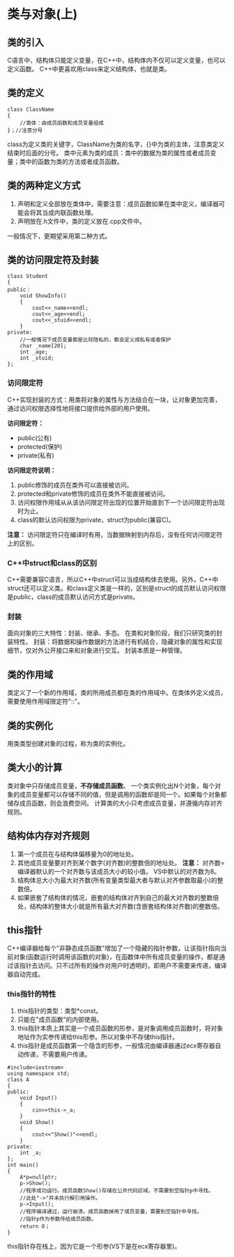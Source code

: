 # 类与对象(上)

## 类的引入

C语言中，结构体只能定义变量，在C++中，结构体内不仅可以定义变量，也可以定义函数。
C++中更喜欢用class来定义结构体，也就是类。

## 类的定义

```C++{.line-numbers}
class ClassName
{
    //类体：由成员函数和成员变量组成
}；//注意分号
```

class为定义类的关键字，ClassName为类的名字，{}中为类的主体，注意类定义结束时后面的分号。
类中元素为类的成员：类中的数据为类的属性或者成员变量；类中的函数为类的方法或者成员函数。

## 类的两种定义方式

1. 声明和定义全部放在类体中，需要注意：成员函数如果在类中定义，编译器可能会将其当成内联函数处理。
2. 声明放在.h文件中，类的定义放在.cpp文件中。

一般情况下，更期望采用第二种方式。

## 类的访问限定符及封装

```C++{.line-numbers}
class Student
{
public：
    void ShowInfo()
    {
        cout<<_name<<endl;
        cout<<_age<<endl;
        cout<<_stuid<<endl;
    }
private:
    //一般情况下成员变量都是比较隐私的，都会定义成私有或者保护
    char _name[20];
    int _age;
    int _stuid;
};
```

### 访问限定符

C++实现封装的方式：用类将对象的属性与方法结合在一块，让对象更加完善，通过访问权限选择性地将接口提供给外部的用户使用。

**访问限定符：**
* public(公有)
* protected(保护)
* private(私有)

**访问限定符说明：**
1. public修饰的成员在类外可以直接被访问。
2. protected和private修饰的成员在类外不能直接被访问。
3. 访问权限作用域从从该访问限定符出现的位置开始直到下一个访问限定符出现时为止。
4. class的默认访问权限为private，struct为public(兼容C)。

**注意：**
访问限定符只在编译时有用，当数据映射到内存后，没有任何访问限定符上的区别。

### C++中struct和class的区别

C++需要兼容C语言，所以C++中struct可以当成结构体去使用。另外，C++中struct还可以定义类。和class定义类是一样的，区别是struct的成员默认访问权限是public，class的成员默认访问方式是private。

### 封装

面向对象的三大特性：封装、继承、多态。
在类和对象阶段，我们只研究类的封装特性。
封装：将数据和操作数据的方法进行有机结合，隐藏对象的属性和实现细节，仅对外公开接口来和对象进行交互。
封装本质是一种管理。

## 类的作用域

类定义了一个新的作用域，类的所用成员都在类的作用域中。在类体外定义成员，需要使用作用域限定符"::"。

## 类的实例化

用类类型创建对象的过程，称为类的实例化。

## 类大小的计算

类对象中只存储成员变量，**不存储成员函数**。
一个类实例化出N个对象，每个对象的成员变量都可以存储不同的值，但是调用的函数却是同一个。如果每个对象都储存成员函数，则会浪费空间。
计算类的大小只考虑成员变量，并遵循内存对齐规则。

## 结构体内存对齐规则

1. 第一个成员在与结构体偏移量为0的地址处。
2. 其他成员变量要对齐到某个数字(对齐数)的整数倍的地址处。
   **注意：**
   对齐数=编译器默认的一个对齐数与该成员大小的较小值。
   VS中默认的对齐数为8。
3. 结构体总大小为最大对齐数(所有变量类型最大者与默认对齐参数取最小)的整数倍。
4. 如果嵌套了结构体的情况，嵌套的结构体对齐到自己的最大对齐数的整数倍处，结构体的整体大小就是所有最大对齐数(含嵌套结构体对齐数)的整数倍。

## this指针

C++编译器给每个"非静态成员函数"增加了一个隐藏的指针参数，让该指针指向当前对象(函数运行时调用该函数的对象)，在函数体中所有成员变量的操作，都是通过该指针去访问。只不过所有的操作对用户时透明的，即用户不需要来传递，编译器自动完成。

### this指针的特性

1. this指针的类型：类型*const。
2. 只能在"成员函数"的内部使用。
3. this指针本质上其实是一个成员函数的形参，是对象调用成员函数时，将对象地址作为实参传递给this形参。所以对象中不存储this指针。
4. this指针是成员函数第一个隐含的形参，一般情况由编译器通过ecx寄存器自动传递，不需要用户传递。

```C++{.line-numbers}
#include<iostream>
using namespace std;
class A
{
public:
    void Input()
    {
        cin>>this->_a;
    }
    void Show()
    {
        cout<<"Show()"<<endl;
    }
private:
    int _a;
};
int main()
{
    A*p=nullptr;
    p->Show();
    //程序成功运行。成员函数Show()存储在公共代码区域，不需要到空指针p中寻找。
    //此处"->"并未执行解引用操作。
    p->Input();
    //程序编译通过，运行崩溃。成员函数掉用了成员变量，需要到空指针中寻找。
    //指针p作为参数传给成员函数。
    return 0；
}
```

this指针存在栈上，因为它是一个形参(VS下是在ecx寄存器里)。
